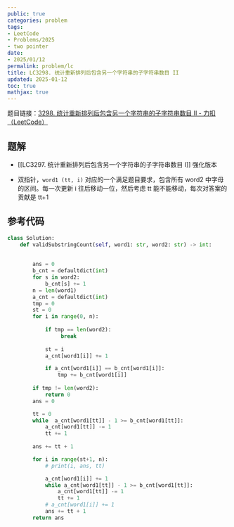 ```yaml
---
public: true
categories: problem
tags:
- LeetCode
- Problems/2025
- two pointer
date:
- 2025/01/12
permalink: problem/lc
title: LC3298. 统计重新排列后包含另一个字符串的子字符串数目 II
updated: 2025-01-12
toc: true
mathjax: true
---
```


题目链接：[3298. 统计重新排列后包含另一个字符串的子字符串数目 II - 力扣（LeetCode）](https://leetcode.cn/problems/count-substrings-that-can-be-rearranged-to-contain-a-string-ii/description/?envType=daily-question&envId=2025-01-10)

<!--more-->

## 题解

  + [[LC3297. 统计重新排列后包含另一个字符串的子字符串数目 I]] 强化版本

  + 双指针，`word1 (tt, i)`  对应的一个满足题目要求，包含所有 word2 中字母的区间。每一次更新 i 往后移动一位，然后考虑 tt 能不能移动，每次对答案的贡献是 tt+1

## 参考代码

```python
class Solution:
    def validSubstringCount(self, word1: str, word2: str) -> int:
       
        
        ans = 0
        b_cnt = defaultdict(int)
        for s in word2:
            b_cnt[s] += 1
        n = len(word1)
        a_cnt = defaultdict(int)
        tmp = 0
        st = 0
        for i in range(0, n):
            
            if tmp == len(word2):
                 break
            
            st = i
            a_cnt[word1[i]] += 1

            if a_cnt[word1[i]] == b_cnt[word1[i]]:
                tmp += b_cnt[word1[i]]
            
        if tmp != len(word2):
            return 0
        ans = 0

        tt = 0
        while  a_cnt[word1[tt]] - 1 >= b_cnt[word1[tt]]:
            a_cnt[word1[tt]] -= 1
            tt += 1
        
        ans += tt + 1

        for i in range(st+1, n):
            # print(i, ans, tt)

            a_cnt[word1[i]] += 1
            while a_cnt[word1[tt]] - 1 >= b_cnt[word1[tt]]:
                a_cnt[word1[tt]] -= 1
                tt += 1
            # a_cnt[word1[i]] += 1
            ans += tt + 1
        return ans
```


